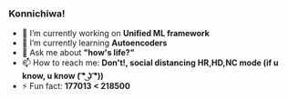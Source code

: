 ### Konnichiwa!
<!--
**sirreajohn/sirreajohn** is a ✨ _special_ ✨ repository because its `README.md` (this file) appears on your GitHub profile.

Here are some ideas to get you started:
-->
- 🔭 I’m currently working on <b>Unified ML framework</b>
- 🥘 I’m currently learning <b> Autoencoders </b>
- 💬 Ask me about <b> "how's life?" </b>
- 📫 How to reach me: <b> Don't!, social distancing HR,HD,NC mode (if u know, u know ( ͡° ͜ʖ ͡°)) </b>
- ⚡ Fun fact: <b> 177013 < 218500 </b>

